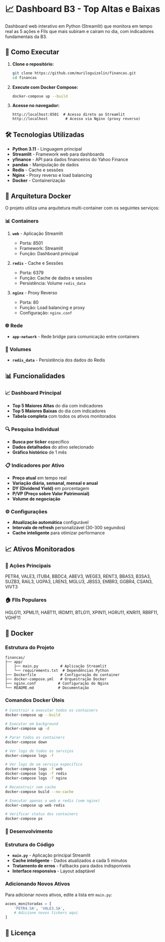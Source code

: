# 📈 Dashboard B3 - Top Altas e Baixas

Dashboard web interativo em Python (Streamlit) que monitora em tempo real as 5 ações e FIIs que mais subiram e caíram no dia, com indicadores fundamentais da B3.

## 🚀 Como Executar

1. **Clone o repositório:**
   ```bash
   git clone https://github.com/muriloguizelin/financas.git
   cd financas
   ```

2. **Execute com Docker Compose:**
   ```bash
   docker-compose up --build
   ```

3. **Acesse no navegador:**
   ```
   http://localhost:8501  # Acesso direto ao Streamlit
   http://localhost        # Acesso via Nginx (proxy reverso)
   ```

## 🛠️ Tecnologias Utilizadas

- **Python 3.11** - Linguagem principal
- **Streamlit** - Framework web para dashboards
- **yfinance** - API para dados financeiros do Yahoo Finance
- **pandas** - Manipulação de dados
- **Redis** - Cache e sessões
- **Nginx** - Proxy reverso e load balancing
- **Docker** - Containerização

## 🐳 Arquitetura Docker

O projeto utiliza uma arquitetura multi-container com os seguintes serviços:

### 📊 Containers

1. **`web`** - Aplicação Streamlit
   - Porta: 8501
   - Framework: Streamlit
   - Função: Dashboard principal

2. **`redis`** - Cache e Sessões
   - Porta: 6379
   - Função: Cache de dados e sessões
   - Persistência: Volume `redis_data`

3. **`nginx`** - Proxy Reverso
   - Porta: 80
   - Função: Load balancing e proxy
   - Configuração: `nginx.conf`

### 🌐 Rede
- **`app-network`** - Rede bridge para comunicação entre containers

### 💾 Volumes
- **`redis_data`** - Persistência dos dados do Redis

## 📊 Funcionalidades

### 📈 Dashboard Principal
- **Top 5 Maiores Altas** do dia com indicadores
- **Top 5 Maiores Baixas** do dia com indicadores
- **Tabela completa** com todos os ativos monitorados

### 🔍 Pesquisa Individual
- **Busca por ticker** específico
- **Dados detalhados** do ativo selecionado
- **Gráfico histórico** de 1 mês

### 📋 Indicadores por Ativo
- **Preço atual** em tempo real
- **Variação diária, semanal, mensal e anual**
- **DY (Dividend Yield)** em porcentagem
- **P/VP (Preço sobre Valor Patrimonial)**
- **Volume de negociação**

### ⚙️ Configurações
- **Atualização automática** configurável
- **Intervalo de refresh** personalizável (30-300 segundos)
- **Cache inteligente** para otimizar performance

## 📈 Ativos Monitorados

### 🏢 Ações Principais
PETR4, VALE3, ITUB4, BBDC4, ABEV3, WEGE3, RENT3, BBAS3, B3SA3, SUZB3, RAIL3, UGPA3, LREN3, MGLU3, JBSS3, EMBR3, GGBR4, CSAN3, VIVT3

### 🏠 FIIs Populares
HGLG11, XPML11, HABT11, IRDM11, BTLG11, XPIN11, HGRU11, KNRI11, RBRF11, VGHF11

## 🐳 Docker

### Estrutura do Projeto
```
financas/
├── app/
│   ├── main.py          # Aplicação Streamlit
│   └── requirements.txt  # Dependências Python
├── Dockerfile           # Configuração do container
├── docker-compose.yml   # Orquestração Docker
├── nginx.conf          # Configuração do Nginx
└── README.md           # Documentação
```

### Comandos Docker Úteis

```bash
# Construir e executar todos os containers
docker-compose up --build

# Executar em background
docker-compose up -d

# Parar todos os containers
docker-compose down

# Ver logs de todos os serviços
docker-compose logs -f

# Ver logs de um serviço específico
docker-compose logs -f web
docker-compose logs -f redis
docker-compose logs -f nginx

# Reconstruir sem cache
docker-compose build --no-cache

# Executar apenas o web e redis (sem nginx)
docker-compose up web redis

# Verificar status dos containers
docker-compose ps
```

### 🔧 Desenvolvimento

### Estrutura do Código
- **`main.py`** - Aplicação principal Streamlit
- **Cache inteligente** - Dados atualizados a cada 5 minutos
- **Tratamento de erros** - Fallbacks para dados indisponíveis
- **Interface responsiva** - Layout adaptável

### Adicionando Novos Ativos
Para adicionar novos ativos, edite a lista em `main.py`:
```python
acoes_monitoradas = [
    'PETR4.SA', 'VALE3.SA', 
    # Adicione novos tickers aqui
]
```

## 📝 Licença
